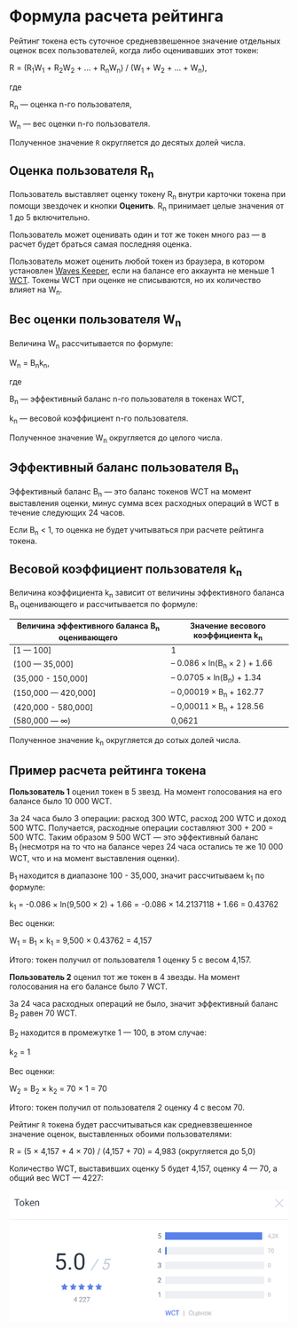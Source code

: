 # Формула расчета рейтинга

Рейтинг токена есть суточное средневзвешенное значение отдельных оценок всех пользователей, когда либо оценивавших этот токен:

R = (R<sub>1</sub>W<sub>1</sub> + R<sub>2</sub>W<sub>2</sub> + ... + R<sub>n</sub>W<sub>n</sub>) / (W<sub>1</sub> + W<sub>2</sub> + ... + W<sub>n</sub>),

где

R<sub>n</sub> — оценка n-го пользователя,

W<sub>n</sub> — вес оценки n-го пользователя.

Полученное значение `R` округляется до десятых долей числа.

## Оценка пользователя R<sub>n</sub>

Пользователь выставляет оценку токену R<sub>n</sub> внутри карточки токена при помощи звездочек и кнопки **Оценить**. R<sub>n</sub> принимает целые значения от 1 до 5 включительно.

Пользователь может оценивать один и тот же токен много раз — в расчет будет браться самая последняя оценка.

Пользователь может оценить любой токен из браузера, в котором установлен [Waves Keeper](https://docs.waves.exchange/ru/waves-keeper/), если на балансе его аккаунта не меньше 1 [WCT](/ru/blockchain/token/wct). Токены WCT при оценке не списываются, но их количество влияет на W<sub>n</sub>.

## Вес оценки пользователя W<sub>n</sub>

Величина W<sub>n</sub> рассчитывается по формуле:

W<sub>n</sub> = B<sub>n</sub>k<sub>n</sub>,

где

B<sub>n</sub> — эффективный баланс n-го пользователя в токенах WCT,

k<sub>n</sub> — весовой коэффициент n-го пользователя.

Полученное значение W<sub>n</sub> округляется до целого числа.

## Эффективный баланс пользователя B<sub>n</sub>

Эффективный баланс B<sub>n</sub> — это баланс токенов WCT на момент выставления оценки, минус сумма всех расходных операций в WCT в течение следующих 24 часов.

Если B<sub>n</sub> < 1, то оценка не будет учитываться при расчете рейтинга токена.

## Весовой коэффициент пользователя k<sub>n</sub>

Величина коэффициента k<sub>n</sub> зависит от величины эффективного баланса B<sub>n</sub> оценивающего и рассчитывается по формуле:

|Величина эффективного баланса B<sub>n</sub> оценивающего|Значение весового коэффициента k<sub>n</sub>|
| --- | --- |
| [1 — 100] | 1 |
| (100 — 35,000] | – 0.086 × ln(B<sub>n</sub> × 2 ) + 1.66|
| (35,000 - 150,000] | – 0.0705 × ln(B<sub>n</sub>) + 1.34 |
| (150,000 — 420,000] | – 0,00019 × B<sub>n</sub> + 162.77 |
| (420,000 - 580,000] | – 0,00011 × B<sub>n</sub> + 128.56 |
| (580,000 — ∞) | 0,0621 |

Полученное значение k<sub>n</sub> округляется до сотых долей числа.

## Пример расчета рейтинга токена

**Пользователь 1** оценил токен в 5 звезд. На момент голосования на его балансе было 10 000 WCT.

За 24 часа было 3 операции: расход 300 WTC, расход 200 WTC и доход 500 WTC. Получается, расходные операции составляют 300 + 200 = 500 WTC. Таким образом 9 500 WCT — это эффективный баланс B<sub>1</sub> (несмотря на то что на балансе через 24 часа остались те же 10 000 WCT, что и на момент выставления оценки).

B<sub>1</sub> находится в диапазоне 100 - 35,000, значит рассчитываем k<sub>1</sub> по формуле:

k<sub>1</sub> = -0.086 × ln(9,500 × 2) + 1.66 = -0.086 × 14.2137118 + 1.66 = 0.43762

Вес оценки:

W<sub>1</sub> = B<sub>1</sub> × k<sub>1</sub> = 9,500 × 0.43762 = 4,157

Итого: токен получил от пользователя 1 оценку 5 с весом 4,157.

**Пользователь 2** оценил тот же токен в 4 звезды. На момент голосования на его балансе было 7 WCT.

За 24 часа расходных операций не было, значит эффективный баланс B<sub>2</sub> равен 70 WCT.

B<sub>2</sub> находится в промежутке 1 — 100, в этом случае:

k<sub>2</sub> = 1

Вес оценки:

W<sub>2</sub> = B<sub>2</sub> × k<sub>2</sub> = 70 × 1 = 70

Итого: токен получил от пользователя 2 оценку 4 с весом 70.

Рейтинг `R` токена будет рассчитываться как средневзвешенное значение оценок, выставленных обоими пользователями:

R = (5 × 4,157 + 4 × 70) / (4,157 + 70) = 4,983 (округляется до 5,0)

Количество WCT, выставивших оценку 5 будет 4,157, оценку 4 — 70, а общий вес WCT — 4227:

![](./_assets/rating.png)
